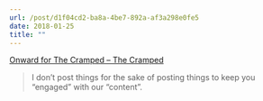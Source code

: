 ```yaml
---
url: /post/d1f04cd2-ba8a-4be7-892a-af3a298e0fe5
date: 2018-01-25
title: ""
---
```


[Onward for The Cramped – The Cramped][1]



> I don’t post things for the sake of posting things to keep you “engaged” with our “content”.



 [1]: http://www.thecramped.com/onward-for-the-cramped/